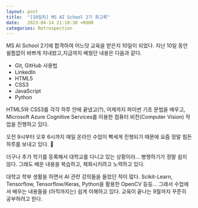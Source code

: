 ```yaml
---
layout: post
title:  "[10일차] MS AI School 2기 회고록"
date:   2023-04-14 21:18:30 +0900
categories: Retrospection
---
```


MS AI School 2기에 합격하여 어느덧 교육을 받은지 10일이 되었다.
지난 10일 동안 쉴틈없이 바쁘게 지내왔고,지금까지 배웠던 내용은 다음과 같다.

- Git, GitHub 사용법
- LinkedIn
- HTML5
- CSS3
- JavaScript
- Python

HTML5와 CSS3를 각각 하루 안에 끝냈고(?), 어제까지 파이썬 기초 문법을 배우고, Microsoft Azure Cognitive Services를 이용한 컴퓨터 비전(Computer Vision) 작업을 진행하고 있다. 

오전 9시부터 오후 6시까지 매일 온라인 수업이 빡세게 진행되기 때문에 요즘 정말 힘든 하루를 보내고 있다. 🥲

더구나 추가 학기를 등록해서 대학교를 다니고 있는 상황이라... 병행하기가 정말 쉽지 않다.
그래도 배운 내용을 복습하고, 체화시키려고 노력하고 있다.

대학교 학부 생활을 하면서 AI 관련 강의들을 들었던 적이 많다. Scikit-Learn, Tensorflow, Tensorflow/Keras, Python을 활용한 OpenCV 등등... 그래서 수업에서 배우는 내용들을 (아직까지는) 쉽게 이해하고 있다. 교육이 끝나는 9월까지 꾸준히 공부하려고 한다.
